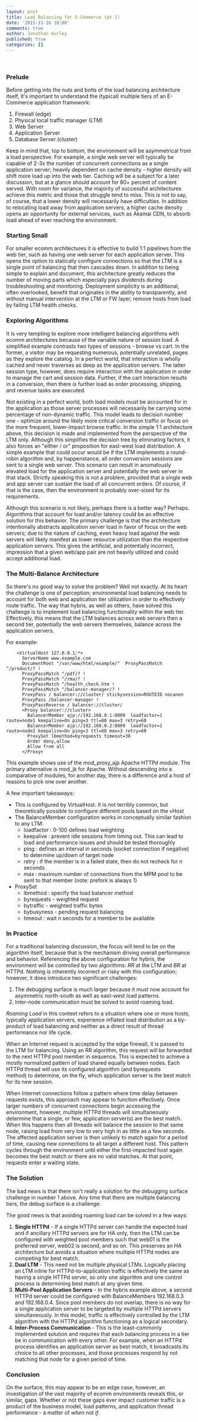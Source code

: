 ```yaml
---
layout: post
title: Load Balancing for E-Commerce (pt 1)
date: '2015-11-16 10:00'
comments: true
author: Jonathan Hurley
published: true
categories: []
---
```

 
### Prelude

Before getting into the nuts and bolts of the load balancing architecture itself, it's
important to understand the (typical) multiple tiers of an E-Commerce application framework:

1. Firewall (edge)
1. Physical local traffic manager (LTM)
1. Web Server
1. Application Server
1. Database Server (cluster)

Keep in mind that, top to bottom, the environment will be asymmetrical from a load
perspective. For example, a single web server will typically be capable of 2-3x the number
of concurrent connections as a single application server; heavily dependent on cache
density - higher density will shift more load up into the web tier. Caching will be a
subject for a later discussion, but at a glance should account for 80+ percent of content
served. With room for variance, the majority of successful architectures achieve this metric
and those that struggle tend to miss. This is not to say, of course, that a lower density
will necessarily have difficulties. In addition to relocating load away from application
servers, a higher cache density opens an opportunity for external services, such as Akamai
CDN, to absorb load ahead of ever reaching the environment.

<!-- more -->

### Starting Small

For smaller ecomm architectures it is effective to build 1:1 pipelines from the web tier,
such as having one web server for each application server. This opens the option to
statically configure connections so that the LTM is a single point of balancing that then
cascades down. In addition to being simple to explain and document, this architecture
greatly reduces the number of moving parts which especially pays dividends during
troubleshooting and monitoring. Deployment simplicity is an additional, often overlooked,
benefit that originates in the ability to transparently, and without manual intervention
at the LTM or FW layer, remove hosts from load by failing LTM health checks.

### Exploring Algorithms

It is very tempting to explore more intelligent balancing algorithms with ecomm
architectures because of the variable nature of session load. A simplified example contrasts
two types of sessions - browse vs cart. In the former, a visitor may be requesting numerous,
potentially unrelated, pages as they explore the catalog. In a perfect world, that
interaction is wholly cached and never traverses as deep as the application servers. The
latter session type, however, does require interaction with the application in order to
manage the cart and session data. Further, if the cart interaction results in a conversion,
then there is further load as order processing, shipping, and revenue tasks are executed.

Not existing in a perfect world, both load models must be accounted for in the application
as those server processes will necessarily be carrying some percentage of non-dynamic
traffic. This model leads to decision number one - optimize around the likely more critical
conversion traffic or focus on the more frequent, lower-impact browse traffic. In the simple
1:1 architecture above, this decision is made and implemented from the perspective of the
LTM only. Although this simplifies the decision tree by eliminating factors, it also forces
an "either / or" proposition for east-west load distribution. A simple example that could
occur would be if the LTM implements a round-robin algorithm and, by happenstance, all order
conversion sessions are sent to a single web server. This scenario can result in anomalously
elevated load for the application server and potentially the web server in that stack.
Strictly speaking this is not a problem, provided that a single web and app server can
sustain the load of all concurrent orders. Of course, if that is the case, then the
environment is probably over-sized for its requirements.

Although this scenario is not likely, perhaps there is a better way? Perhaps. Algorithms
that account for load and/or latency could be an effective solution for this behavior. The
primary challenge is that the architecture intentionally abstracts application server load
in favor of focus on the web servers; due to the nature of caching, even heavy load against
the web servers will likely manifest as lower resource utilization than the respective
application servers. This gives the artificial, and potentially incorrect, impression that
a given web/app pair are not heavily utilized and could accept additional load.

### The Multi-Balance Architecture

So there's no good way to solve the problem? Well not exactly. At its heart the challenge
is one of perception; environmental load balancing needs to account for both web and
application tier utilization in order to effectively route traffic. The way that hybris,
as well as others, have solved this challenge is to implement load balancing functionality
within the web tier. Effectively, this means that the LTM balances across web servers then
a second tier, potentially the web servers themselves, balance across the application
servers.

For example:

```
    <VirtualHost 127.0.0.1:*>
      ServerName www.example.com
      DocumentRoot "/var/www/html/example/"  ProxyPassMatch ^/product/? !
      ProxyPassMatch ^/pdf/? !
      ProxyPassMatch ^/rma/? !
      ProxyPassMatch ^/health_check.htm !
      ProxyPassMatch ^/balancer-manager/? !
      ProxyPass / balancer://cluster/ stickysession=ROUTEID nocanon
      ProxyPass /balancer-manager !
      ProxyPassReverse / balancer://cluster/
      <Proxy balancer://cluster>
        BalancerMember ajp://192.168.0.1:8009  loadfactor=1 route=node1 keepalive=On ping=3 ttl=60 max=3 retry=60
        BalancerMember ajp://192.168.0.2:8009  loadfactor=1 route=node2 keepalive=On ping=3 ttl=60 max=3 retry=60
        ProxySet lbmethod=byrequests timeout=30
        Order deny,allow
        Allow from all
      </Proxy>
```

This example shows use of the mod_proxy_ajp Apache HTTPd module. The primary alternative is
mod_jk for Apache. Without descending into a comparative of modules, for another day, there
is a difference and a host of reasons to pick one over another. 

A few important takeaways:

* This is configured by VirtualHost. It is not terribly common, but theoretically possible
  to configure different pools based on the vHost
* The BalanceMember configuration works in conceptually similar fashion to any LTM:
  * loadfactor : 0-100 defines load weighting
  * keepalive : prevent idle sessions from timing out. This can lead to load and
    performance issues and should be tested thoroughly
  * ping : defines an interval in seconds (socket connection if negative) to determine
    up/down of target node
  * retry : if the member is in a failed state, then do not recheck for n seconds
  * max : maximum number of connections from the MPM pool to be sent to that member
     (note: prefork is always 1)
* ProxySet
  * lbmethod : specify the load balancer method
  * byrequests - weighted request
  * bytraffic - weighted traffic bytes
  * bybusyness - pending request balancing
  * timeout : wait n seconds for a member to be available

### In Practice

For a traditional balancing discussion, the focus will tend to be on the algorithm
itself, because that is the mechanism driving overall performance and behavior. Referencing
the above configuration for hybris, the environment will be controlled by two algorithms:
*RR* at the LTM and *BR* at HTTPd. Nothing is inherently incorrect or risky with
this configuration; however, it does introduce two significant challenges:

1. The debugging surface is much larger because it must now account for asymmetric
   north-south as well as east-west load patterns.
1. Inter-node communication must be solved to avoid roaming load.

*Roaming Load* in this context refers to a situation where one or more hosts, typically
application servers, experience inflated load distribution as a by-product of load
balancing and neither as a direct result of thread performance nor life cycle.

When an Internet request is accepted by the edge firewall, it is passed to the LTM for
balancing. Using an RR algorithm, this request will be forwarded to the next HTTPd pool
member in sequence. This is expected to achieve a mostly normalized pattern of load shared
equally between nodes. Each HTTPd thread will use its configured algorithm (and byrequests  
method) to determine, on the fly, which application server is the best match for its new
session.

When Internet connections follow a pattern where time delay between requests exists, this
approach may appear to function effectively. Once larger numbers of concurrent connections
begin accessing the environment, however, multiple HTTPd threads will simultaneously
determine that a single, or few, application server(s) are the best match. When this happens
then all threads will balance the session to that same node, raising load from very low to
very high in as little as a few seconds. The affected application server is then unlikely
to match again for a period of time, causing new connections to all target a different host.
This pattern cycles through the environment until either the first-impacted host again
becomes the best match or there are no valid matches.  At that point, requests enter a
waiting state.

### The Solution

The bad news is that there isn't really a solution for the debugging surface challenge in
number 1 above. Any time that there are multiple balancing tiers, the debug surface is a
challenge.

The good news is that avoiding roaming load can be solved in a few ways:

1. **Single HTTPd** -
   If a single HTTPd server can handle the expected load and if ancillary HTTPd servers
   are for HA only, then the LTM can be configured with weighted pool members such that
   web01 is the preferred server, web02 is second, and so on. This preserves an HA
   architecture but avoids a situation where multiple HTTPd nodes are competing for best
   match.
1. **Dual LTM** -
   This need not be multiple physical LTMs. Logically placing an LTM inline for
   HTTPd-to-application traffic is effectively the same as having a single HTTPd server, so
   only one algorithm and one control process is determining best match at any given time.
1. **Multi-Pool Application Servers** -
   In the hybris example above, a second HTTPd server could be configured with BalanceMembers
   192.168.0.3 and 192.168.0.4. Since pool members do not overlap, there is no way for a
   single application server to be targeted by multiple HTTPd servers simultaneously. In
   this model, traffic is effectively controlled by the LTM algorithm with the HTTPd
   algorithm functioning as a logical secondary.
1. **Inter-Process Communication** -
   This is the least-commonly implemented solution and requires that each balancing process
   in a tier be in communication with every other. For example, when an HTTPd process
   identifies an application server as best match, it broadcasts its choice to all other
   processes, and those processes respond by not matching that node for a given period of
   time.

### Conclusion

On the surface, this may appear to be an edge case, however, an investigation of the vast
majority of ecomm environments reveals this, or similar, gaps. Whether or not these gaps
ever impact customer traffic is a product of the business model, load patterns, and
application thread performance - a matter of *when* not *if*.
